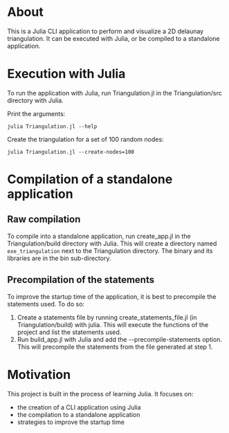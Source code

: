 # About

This is a Julia CLI application to perform and visualize a 2D delaunay triangulation. It can be executed with Julia, or be compiled to a standalone application.


# Execution with Julia

To run the application with Julia, run Triangulation.jl in the Triangulation/src directory with Julia.

Print the arguments:

```
julia Triangulation.jl --help
```

Create the triangulation for a set of 100 random nodes:

```
julia Triangulation.jl --create-nodes=100
```


# Compilation of a standalone application

## Raw compilation

To compile into a standalone application, run create_app.jl in the Triangulation/build directory with Julia. This will create a directory named `exe_triangulation` next to the Triangulation directory. The binary and its libraries are in the bin sub-directory.

## Precompilation of the statements

To improve the startup time of the application, it is best to precompile the statements used. To do so:

1. Create a statements file by running create_statements_file.jl (in Triangulation/build) with julia. This will execute the functions of the project and list the statements used.
2. Run build_app.jl with Julia and add the --precompile-statements option. This will precompile the statements from the file generated at step 1.


# Motivation

This project is built in the process of learning Julia. It focuses on:
- the creation of a CLI application using Julia
- the compilation to a standalone application
- strategies to improve the startup time



